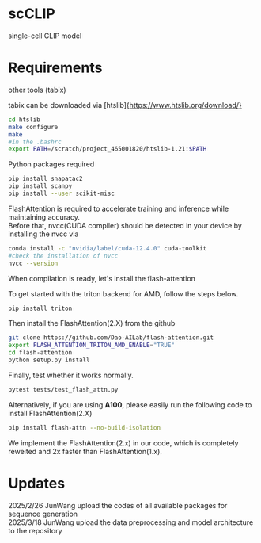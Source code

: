 # scCLIP
single-cell CLIP model




# Requirements

other tools (tabix)

tabix can be downloaded via [htslib]{https://www.htslib.org/download/}
```bash
cd htslib
make configure
make
#in the .bashrc 
export PATH=/scratch/project_465001820/htslib-1.21:$PATH
```

Python packages required

```bash
pip install snapatac2
pip install scanpy
pip install --user scikit-misc
```

FlashAttention is required to accelerate training and inference while maintaining accuracy.  
Before that, nvcc(CUDA compiler) should be detected in your device by installing the nvcc via
```bash
conda install -c "nvidia/label/cuda-12.4.0" cuda-toolkit
#check the installation of nvcc
nvcc --version
```
When compilation is ready, let's install the flash-attention  

To get started with the triton backend for AMD, follow the steps below.
```bash
pip install triton
```
Then install the FlashAttention(2.X) from the github
```bash
git clone https://github.com/Dao-AILab/flash-attention.git
export FLASH_ATTENTION_TRITON_AMD_ENABLE="TRUE"
cd flash-attention
python setup.py install
```
Finally, test whether it works normally.
```bash
pytest tests/test_flash_attn.py
```

Alternatively, if you are using **A100**, please easily run the following code to install FlashAttention(2.X)
```bash
pip install flash-attn --no-build-isolation
```

We implement the FlashAttention(2.x) in our code, which is completely reweited and 2x faster than FlashAttention(1.x).

# Updates

2025/2/26 JunWang upload the codes of all available packages for sequence generation  
2025/3/18 JunWang upload the data preprocessing and model architecture to the repository
